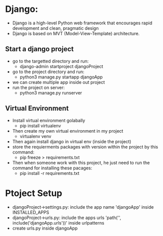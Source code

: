# Django:
- Django is a high-level Python web framework that encourages rapid development and clean, pragmatic design
- Django is based on MVT (Model-View-Template) architecture.

## Start a django project
- go to the targetted directory and run: 
    - django-admin startproject djangoProject
- go to the project directory and run:
    - python3 manage.py startapp djangoApp
- we can create multiple app inside out project
- run the project on server:
    - python3 manage.py runserver

## Virtual Environment
- Install virtual environment golabally
    - pip install virtualenv
- Then create my own virtual environment in my project
    - virtualenv venv
- Then again install django in virtual env (inside the project)
- store the requierments packages with version within the project by this command:
    - pip freeze > requirements.txt
- Then when someone work with this project, he just need to run the command for installing these pacages:
    - pip install -r requirements.txt

# Ptoject Setup
- djangoProject->settings.py: include the app name 'djangoApp' inside INSTALLED_APPS
- djangoProject->urls.py: include the apps urls 'path('', include('djangoApp.urls'))' inside urlpatterns
- create urls.py inside djangoApp